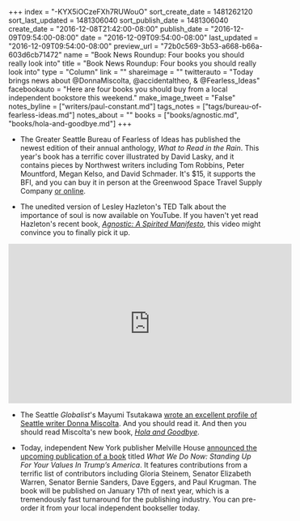 +++
index = "-KYX5iOCzeFXh7RUWouO"
sort_create_date = 1481262120
sort_last_updated = 1481306040
sort_publish_date = 1481306040
create_date = "2016-12-08T21:42:00-08:00"
publish_date = "2016-12-09T09:54:00-08:00"
date = "2016-12-09T09:54:00-08:00"
last_updated = "2016-12-09T09:54:00-08:00"
preview_url = "72b0c569-3b53-a668-b66a-603d6cb71472"
name = "Book News Roundup: Four books you should really look into"
title = "Book News Roundup: Four books you should really look into"
type = "Column"
link = ""
shareimage = ""
twitterauto = "Today brings news about @DonnaMiscolta, @accidentaltheo, & @Fearless_Ideas"
facebookauto = "Here are four books you should buy from a local independent bookstore this weekend."
make_image_tweet = "False"
notes_byline = ["writers/paul-constant.md"]
tags_notes = ["tags/bureau-of-fearless-ideas.md"]
notes_about = ""
books = ["books/agnostic.md", "books/hola-and-goodbye.md"]
+++
* The Greater Seattle Bureau of Fearless of Ideas has published the newest edition of their annual anthology, *What to Read in the Rain*. This year's book has a terrific cover illustrated by David Lasky, and it contains pieces by Northwest writers including Tom Robbins, Peter Mountford, Megan Kelso, and David Schmader. It's $15, it supports the BFI, and you can buy it in person at the Greenwood Space Travel Supply Company [or online](http://www.greenwoodspacetravelsupply.com/item/what-to-read-in-the-rain-1).

* The unedited version of Lesley Hazleton's TED Talk about the importance of soul is now available on YouTube. If you haven't yet read Hazleton's recent book, [*Agnostic: A Spirited Manifesto*](http://www.seattlereviewofbooks.com/reviews/are-you-there-whoever-its-me-lesley/), this video might convince you to finally pick it up.

<iframe width="560" height="315" src="https://www.youtube.com/embed/LPQ_JsXof4c" frameborder="0" allowfullscreen></iframe>

* The Seattle *Globalist*'s Mayumi Tsutakawa [wrote an excellent profile of Seattle writer Donna Miscolta](http://www.seattleglobalist.com/2016/12/07/donna-miscolta-hola-and-goodbye/59928). And you should read it. And then you should read Miscolta's new book, [*Hola and Goodbye*](http://www.seattlereviewofbooks.com/reviews/i-like-to-be-in-america/).

* Today, independent New York publisher Melville House [announced the upcoming publication of a book](http://www.mhpbooks.com/sanders-warren-steinem-and-other-leading-progressives-respond-to-trump-in-new-melville-house-book-pubbing-for-inauguration-day/) titled *What We Do Now: Standing Up For Your Values In Trump’s America*. It features contributions from a terrific list of contributors including Gloria Steinem, Senator Elizabeth Warren, Senator Bernie Sanders, Dave Eggers, and Paul Krugman. The book will be published on January 17th of next year, which is a tremendously fast turnaround for the publishing industry. You can pre-order it from your local independent bookseller today.